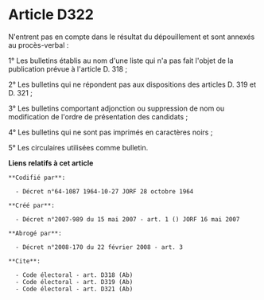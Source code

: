 # Article D322

N'entrent pas en compte dans le résultat du dépouillement et sont annexés au procès-verbal : 

1° Les bulletins établis au nom d'une liste qui n'a pas fait l'objet de la publication prévue à l'article D. 318 ; 

2° Les bulletins qui ne répondent pas aux dispositions des articles D. 319 et D. 321 ; 

3° Les bulletins comportant adjonction ou suppression de nom ou modification de l'ordre de présentation des candidats ; 

4° Les bulletins qui ne sont pas imprimés en caractères noirs ; 

5° Les circulaires utilisées comme bulletin.

**Liens relatifs à cet article**

	**Codifié par**:

	  - Décret n°64-1087 1964-10-27 JORF 28 octobre 1964

	**Créé par**:

	  - Décret n°2007-989 du 15 mai 2007 - art. 1 () JORF 16 mai 2007

	**Abrogé par**:

	  - Décret n°2008-170 du 22 février 2008 - art. 3

	**Cite**:

	  - Code électoral - art. D318 (Ab)
	  - Code électoral - art. D319 (Ab)
	  - Code électoral - art. D321 (Ab)
